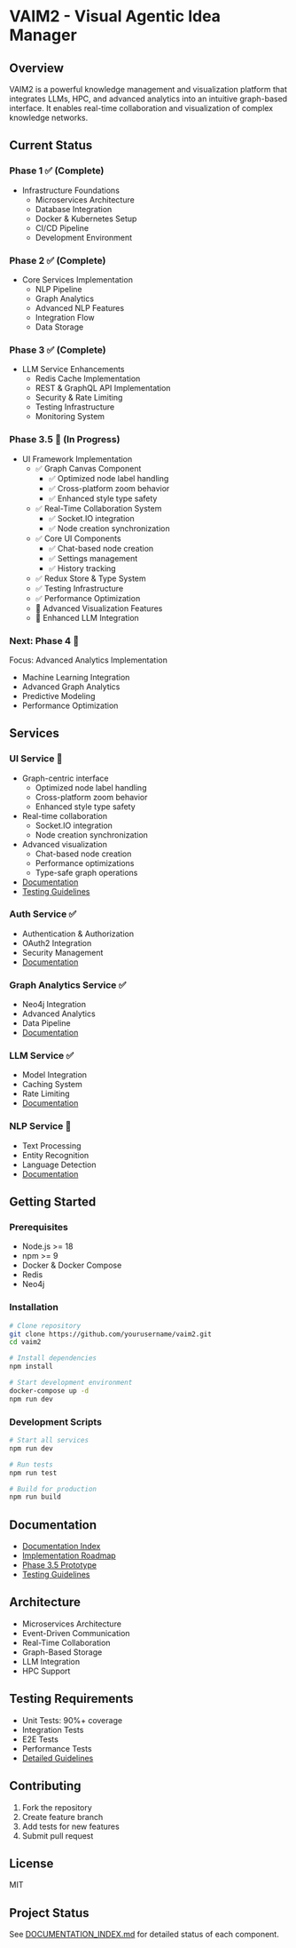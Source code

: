 # VAIM2 - Visual Agentic Idea Manager

## Overview
VAIM2 is a powerful knowledge management and visualization platform that integrates LLMs, HPC, and advanced analytics into an intuitive graph-based interface. It enables real-time collaboration and visualization of complex knowledge networks.

## Current Status

### Phase 1 ✅ (Complete)
- Infrastructure Foundations
  - Microservices Architecture
  - Database Integration
  - Docker & Kubernetes Setup
  - CI/CD Pipeline
  - Development Environment

### Phase 2 ✅ (Complete)
- Core Services Implementation
  - NLP Pipeline
  - Graph Analytics
  - Advanced NLP Features
  - Integration Flow
  - Data Storage

### Phase 3 ✅ (Complete)
- LLM Service Enhancements
  - Redis Cache Implementation
  - REST & GraphQL API Implementation
  - Security & Rate Limiting
  - Testing Infrastructure
  - Monitoring System

### Phase 3.5 🚧 (In Progress)
- UI Framework Implementation
  - ✅ Graph Canvas Component
    - ✅ Optimized node label handling
    - ✅ Cross-platform zoom behavior
    - ✅ Enhanced style type safety
  - ✅ Real-Time Collaboration System
    - ✅ Socket.IO integration
    - ✅ Node creation synchronization
  - ✅ Core UI Components
    - ✅ Chat-based node creation
    - ✅ Settings management
    - ✅ History tracking
  - ✅ Redux Store & Type System
  - ✅ Testing Infrastructure
  - ✅ Performance Optimization
  - 🚧 Advanced Visualization Features
  - 🚧 Enhanced LLM Integration

### Next: Phase 4 📅
Focus: Advanced Analytics Implementation
- Machine Learning Integration
- Advanced Graph Analytics
- Predictive Modeling
- Performance Optimization

## Services

### UI Service 🚀
- Graph-centric interface
  - Optimized node label handling
  - Cross-platform zoom behavior
  - Enhanced style type safety
- Real-time collaboration
  - Socket.IO integration
  - Node creation synchronization
- Advanced visualization
  - Chat-based node creation
  - Performance optimizations
  - Type-safe graph operations
- [Documentation](services/ui-service/README.md)
- [Testing Guidelines](services/ui-service/docs/testing-guidelines.md)

### Auth Service ✅
- Authentication & Authorization
- OAuth2 Integration
- Security Management
- [Documentation](services/auth-service/README.md)

### Graph Analytics Service ✅
- Neo4j Integration
- Advanced Analytics
- Data Pipeline
- [Documentation](services/graph-analytics-service/README.md)

### LLM Service ✅
- Model Integration
- Caching System
- Rate Limiting
- [Documentation](services/llm-service/README.md)

### NLP Service 🚧
- Text Processing
- Entity Recognition
- Language Detection
- [Documentation](services/nlp-service/README.md)

## Getting Started

### Prerequisites
- Node.js >= 18
- npm >= 9
- Docker & Docker Compose
- Redis
- Neo4j

### Installation
```bash
# Clone repository
git clone https://github.com/yourusername/vaim2.git
cd vaim2

# Install dependencies
npm install

# Start development environment
docker-compose up -d
npm run dev
```

### Development Scripts
```bash
# Start all services
npm run dev

# Run tests
npm run test

# Build for production
npm run build
```

## Documentation
- [Documentation Index](DOCUMENTATION_INDEX.md)
- [Implementation Roadmap](implementation/roadmap.md)
- [Phase 3.5 Prototype](implementation/phase3.5-prototype.md)
- [Testing Guidelines](services/ui-service/docs/testing-guidelines.md)

## Architecture
- Microservices Architecture
- Event-Driven Communication
- Real-Time Collaboration
- Graph-Based Storage
- LLM Integration
- HPC Support

## Testing Requirements
- Unit Tests: 90%+ coverage
- Integration Tests
- E2E Tests
- Performance Tests
- [Detailed Guidelines](services/ui-service/docs/testing-guidelines.md)

## Contributing
1. Fork the repository
2. Create feature branch
3. Add tests for new features
4. Submit pull request

## License
MIT

## Project Status
See [DOCUMENTATION_INDEX.md](DOCUMENTATION_INDEX.md) for detailed status of each component.